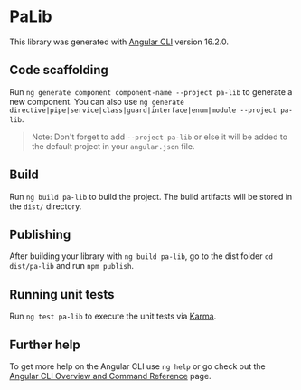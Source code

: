 # PaLib

This library was generated with [Angular CLI](https://github.com/angular/angular-cli) version 16.2.0.

## Code scaffolding

Run `ng generate component component-name --project pa-lib` to generate a new component. You can also use `ng generate directive|pipe|service|class|guard|interface|enum|module --project pa-lib`.
> Note: Don't forget to add `--project pa-lib` or else it will be added to the default project in your `angular.json` file. 

## Build

Run `ng build pa-lib` to build the project. The build artifacts will be stored in the `dist/` directory.

## Publishing

After building your library with `ng build pa-lib`, go to the dist folder `cd dist/pa-lib` and run `npm publish`.

## Running unit tests

Run `ng test pa-lib` to execute the unit tests via [Karma](https://karma-runner.github.io).

## Further help

To get more help on the Angular CLI use `ng help` or go check out the [Angular CLI Overview and Command Reference](https://angular.io/cli) page.
